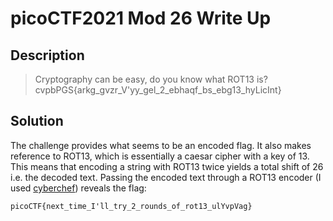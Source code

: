 # picoCTF2021 Mod 26 Write Up

## Description

> Cryptography can be easy, do you know what ROT13 is? cvpbPGS{arkg_gvzr_V'yy_gel_2_ebhaqf_bs_ebg13_hyLicInt}

## Solution

The challenge provides what seems to be an encoded flag. It also makes reference to ROT13, which is essentially a caesar cipher with a key of 13. This means that encoding a string with ROT13 twice yields a total shift of 26 i.e. the decoded text. Passing the encoded text through a ROT13 encoder (I used [cyberchef](https://gchq.github.io/CyberChef/)) reveals the flag:

```
picoCTF{next_time_I'll_try_2_rounds_of_rot13_ulYvpVag}
```
